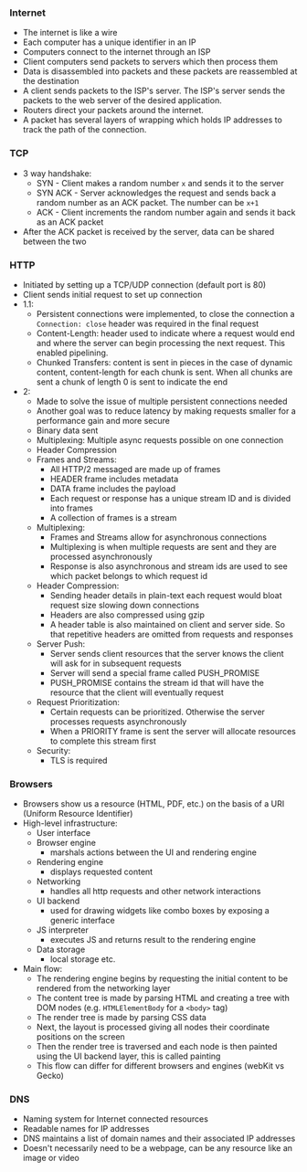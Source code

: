 ### Internet
- The internet is like a wire 
- Each computer has a unique identifier in an IP 
- Computers connect to the internet through an ISP
- Client computers send packets to servers which then process them
- Data is disassembled into packets and these packets are reassembled at the destination
- A client sends packets to the ISP's server. The ISP's server sends the packets to the web server of the desired application.
- Routers direct your packets around the internet.
- A packet has several layers of wrapping which holds IP addresses to track the path of the connection.

### TCP
 - 3 way handshake:
	 - SYN - Client makes a random number `x` and sends it to the server
	 - SYN ACK - Server acknowledges the request and sends back a random number as an ACK packet. The number can be  `x+1` 
	 - ACK - Client increments the random number again and sends it back as an ACK packet
- After the ACK packet is received by the server, data can be shared between the two
### HTTP
- Initiated by setting up a TCP/UDP connection (default port is 80)
- Client sends initial request to set up connection
- 1.1:
	- Persistent connections were implemented, to close the connection a `Connection: close` header was required in the final request
	- Content-Length: header used to indicate where a request would end and where the server can begin processing the next request. This enabled pipelining.
	- Chunked Transfers: content is sent in pieces in the case of dynamic content, content-length for each chunk is sent. When all chunks are sent a chunk of length 0 is sent to indicate the end
- 2:
	- Made to solve the issue of multiple persistent connections needed
	- Another goal was to reduce latency by making requests smaller for a performance gain and more secure
	- Binary data sent
	- Multiplexing: Multiple async requests possible on one connection
	- Header Compression
	- Frames and Streams: 
		- All HTTP/2 messaged are made up of frames
		- HEADER frame includes metadata
		- DATA frame includes the payload
		- Each request or response has a unique stream ID and is divided into frames
		- A collection of frames is a stream
	- Multiplexing:
		- Frames and Streams allow for asynchronous connections
		- Multiplexing is when multiple requests are sent and they are processed asynchronously 
		- Response is also asynchronous and stream ids are used to see which packet belongs to which request id
	- Header Compression:
		- Sending header details in plain-text each request would bloat request size slowing down connections
		- Headers are also compressed using gzip
		- A header table is also maintained on client and server side. So that repetitive headers are omitted from requests and responses
	- Server Push:
		- Server sends client resources that the server knows the client will ask for in subsequent requests
		- Server will send a special frame called PUSH_PROMISE
		- PUSH_PROMISE contains the stream id that will have the resource that the client will eventually request
	- Request Prioritization:
		- Certain requests can be prioritized. Otherwise the server processes requests asynchronously
		- When a PRIORITY frame is sent the server will allocate resources to complete this stream first
	- Security:
		- TLS is required

### Browsers
- Browsers show us a resource (HTML, PDF, etc.) on the basis of a URI (Uniform Resource Identifier)
- High-level infrastructure:
	- User interface
	- Browser engine 
		- marshals actions between the UI and rendering engine
	- Rendering engine 
		- displays requested content
	- Networking 
		- handles all http requests and other network interactions
	- UI backend
		- used for drawing widgets like combo boxes by exposing a generic interface
	- JS interpreter
		- executes JS and returns result to the rendering engine
	- Data storage
		- local storage etc.
- Main flow:
	- The rendering engine begins by requesting the initial content to be rendered from the networking layer
	- The content tree is made by parsing HTML and creating a tree with DOM nodes (e.g. `HTMLElementBody` for a `<body>` tag)
	- The render tree is made by parsing CSS data
	- Next, the layout is processed giving all nodes their coordinate positions on the screen
	- Then the render tree is traversed and each node is then painted using the UI backend layer, this is called painting
	- This flow can differ for different browsers and engines (webKit vs Gecko)

### DNS
- Naming system for Internet connected resources
- Readable names for IP addresses
- DNS maintains a list of domain names and their associated IP addresses
- Doesn't necessarily need to be a webpage, can be any resource like an image or video

